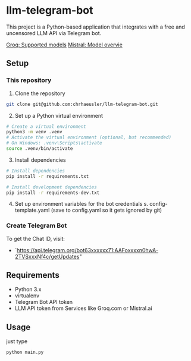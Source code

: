 # llm-telegram-bot

This project is a Python-based application that integrates with a free and uncensored LLM API via Telegram bot.

[Groq: Supported models](https://console.groq.com/docs/models)
[Mistral: Model overvie](https://docs.mistral.ai/getting-started/models/models_overview/)

## Setup

### This repository

1. Clone the repository

```bash
git clone git@github.com:chrhaeusler/llm-telegram-bot.git
```

2. Set up a Python virtual environment

```bash
# Create a virtual environment
python3 -m venv .venv
# Activate the virtual environment (optional, but recommended)
# On Windows: .venv\Scripts\activate
source .venv/bin/activate
```

3. Install dependencies

```bash
# Install dependencies
pip install -r requirements.txt

# Install development dependencies
pip install -r requirements-dev.txt
```

4. Set up environment variables for the bot credentials
   s. config-template.yaml (save to config.yaml so it gets ignored by git)

### Create Telegram Bot

To get the Chat ID, visit:

- `https://api.telegram.org/bot63xxxxxx71:AAFoxxxxn0hwA-2TVSxxxNf4c/getUpdates"

## Requirements

- Python 3.x
- virtualenv
- Telegram Bot API token
- LLM API token from Services like Groq.com or Mistral.ai

## Usage

just type

```bash
python main.py
```
